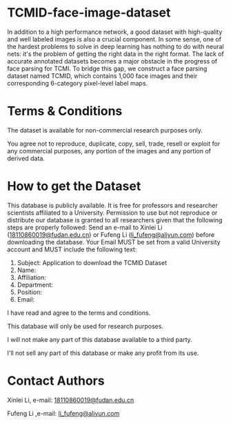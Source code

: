 # TCMID-face-image-dataset
In addition to a high performance network, a good dataset with high-quality and well labeled images is also a crucial component. In some sense, one of the hardest problems to solve in deep learning has nothing to do with neural nets: it's the problem of getting the right data in the right format. The lack of accurate annotated datasets becomes a major obstacle in the progress of face parsing for TCMI. To bridge this gap, we construct a face parsing dataset named TCMID, which contains 1,000 face images and their corresponding 6-category pixel-level label maps.

# Terms & Conditions
The dataset is available for non-commercial research purposes only.

You agree not to reproduce, duplicate, copy, sell, trade, resell or exploit for any commercial purposes, any portion of the images and any portion of derived data.

# How to get the Dataset
This database is publicly available. It is free for professors and researcher scientists affiliated to a University. Permission to use but not reproduce or distribute our database is granted to all researchers given that the following steps are properly followed: Send an e-mail to Xinlei Li (18110860019@fudan.edu.cn) or Fufeng Li (li_fufeng@aliyun.com) before downloading the database. Your Email MUST be set from a valid University account and MUST include the following text:

1. Subject: Application to download the TCMID Dataset          
2. Name: <your first and last name>
3. Affiliation: <University where you work>
4. Department: <your department>
5. Position: <your job title>
6. Email: <must be the email at the above mentioned institution>
	
I have read and agree to the terms and conditions. 

This database will only be used for research purposes. 

I will not make any part of this database available to a third party. 

I'll not sell any part of this database or make any profit from its use.
	
# Contact Authors
Xinlei Li, e-mail: 18110860019@fudan.edu.cn

Fufeng Li ,e-mail: li_fufeng@aliyun.com



